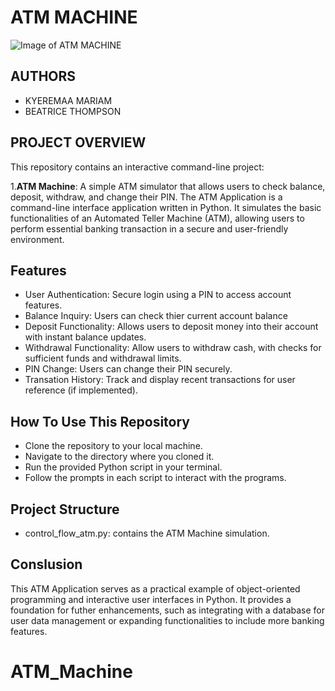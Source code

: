 # ATM MACHINE
![Image of ATM MACHINE](https://th.bing.com/th/id/OIP.UTJDr7b3t6CyHpo_TeSS5AHaGA?rs=1&pid)

## AUTHORS
* KYEREMAA MARIAM
* BEATRICE THOMPSON

## PROJECT OVERVIEW
This repository contains an interactive command-line project:
 
 1.**ATM Machine**: A simple ATM simulator that allows users to check balance, deposit, withdraw, and change their PIN. The ATM Application is a command-line interface application written in Python. It simulates the basic functionalities of an Automated Teller Machine (ATM), allowing users to perform essential banking transaction in a secure and user-friendly environment.

 ## Features
 * User Authentication: Secure login using a PIN to access account features.
 * Balance Inquiry: Users can check thier current account balance
 * Deposit Functionality: Allows users to deposit money into their account with instant balance updates.
 * Withdrawal Functionality: Allow users to withdraw cash, with checks for sufficient funds and withdrawal limits. 
 * PIN Change: Users can change their PIN securely.
 * Transation History: Track and display recent transactions for user reference (if implemented).


 ## How To Use This Repository
 * Clone the repository to your local machine.
 * Navigate to the directory where you cloned it.
 * Run the provided Python script in your terminal.
 * Follow the prompts in each script to interact with the programs.

 ## Project Structure
 * control_flow_atm.py: contains the ATM Machine simulation.

 ## Conslusion
 This ATM Application serves as a practical example of object-oriented programming and interactive user interfaces in Python. It provides a foundation for futher enhancements, such as integrating with a database for user data management or expanding functionalities to include more banking features.
# ATM_Machine
